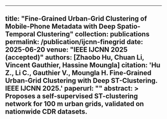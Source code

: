<!-- 2025-06-20-ijcnn-finegrid-clustering.md -->
---
title: "Fine-Grained Urban-Grid Clustering of Mobile-Phone Metadata with Deep Spatio-Temporal Clustering"
collection: publications
permalink: /publication/ijcnn-finegrid
date: 2025-06-20
venue: "IEEE IJCNN 2025 (accepted)"
authors: [Zhaobo Hu, Chuan Li, Vincent Gauthier, Hassine Moungla]
citation: 'Hu Z., Li C., Gauthier V., Moungla H. Fine-Grained Urban-Grid Clustering with Deep ST-Clustering. IEEE IJCNN 2025.'
paperurl: ""
abstract: >
  Proposes a self-supervised ST-clustering network for 100 m urban grids, validated on nationwide CDR datasets.
---
